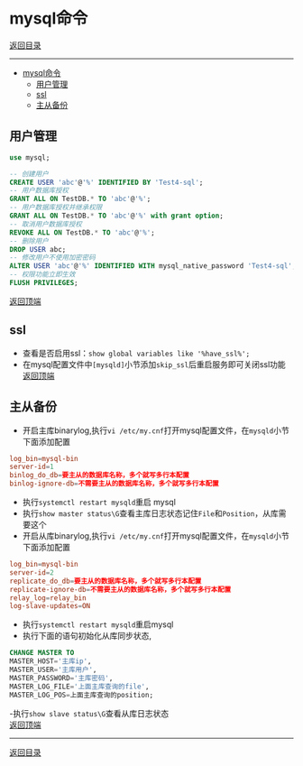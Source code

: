 # mysql命令

[返回目录](/mysql/README.md)

---

- [mysql命令](#mysql命令)
  - [用户管理](#用户管理)
  - [ssl](#ssl)
  - [主从备份](#主从备份)

## 用户管理

```sql
use mysql;

-- 创建用户
CREATE USER 'abc'@'%' IDENTIFIED BY 'Test4-sql';
-- 用户数据库授权
GRANT ALL ON TestDB.* TO 'abc'@'%';
-- 用户数据库授权并继承权限
GRANT ALL ON TestDB.* TO 'abc'@'%' with grant option;
-- 取消用户数据库授权
REVOKE ALL ON TestDB.* TO 'abc'@'%';
-- 删除用户
DROP USER abc;
-- 修改用户不使用加密密码
ALTER USER 'abc'@'%' IDENTIFIED WITH mysql_native_password 'Test4-sql';
-- 权限功能立即生效
FLUSH PRIVILEGES;
```

[返回顶端](#mysql命令)

## ssl

- 查看是否启用ssl：`show global variables like '%have_ssl%';`
- 在mysql配置文件中`[mysqld]`小节添加`skip_ssl`后重启服务即可关闭ssl功能  
[返回顶端](#mysql命令)

## 主从备份

- 开启主库binarylog,执行`vi /etc/my.cnf`打开mysql配置文件，在`mysqld`小节下面添加配置  

```cnf
log_bin=mysql-bin  
server-id=1  
binlog_do_db=要主从的数据库名称，多个就写多行本配置 
binlog-ignore-db=不需要主从的数据库名称，多个就写多行本配置
```

- 执行`systemctl restart mysqld`重启 mysql
- 执行`show master status\G`查看主库日志状态记住`File`和`Position`，从库需要这个
- 开启从库binarylog,执行`vi /etc/my.cnf`打开mysql配置文件，在`mysqld`小节下面添加配置  

```cnf
log_bin=mysql-bin  
server-id=2  
replicate_do_db=要主从的数据库名称，多个就写多行本配置  
replicate-ignore-db=不需要主从的数据库名称，多个就写多行本配置  
relay_log=relay_bin  
log-slave-updates=ON
```

- 执行`systemctl restart mysqld`重启mysql
- 执行下面的语句初始化从库同步状态,

```sql
CHANGE MASTER TO
MASTER_HOST='主库ip',
MASTER_USER='主库用户',
MASTER_PASSWORD='主库密码',
MASTER_LOG_FILE='上面主库查询的file',
MASTER_LOG_POS=上面主库查询的position;
```

-执行`show slave status\G`查看从库日志状态  
[返回顶端](#mysql命令)

---
[返回目录](/mysql/README.md)
